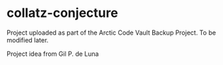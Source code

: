 # collatz-conjecture 
Project uploaded as part of the Arctic Code Vault Backup Project. To be modified later. 

Project idea from Gil P. de Luna